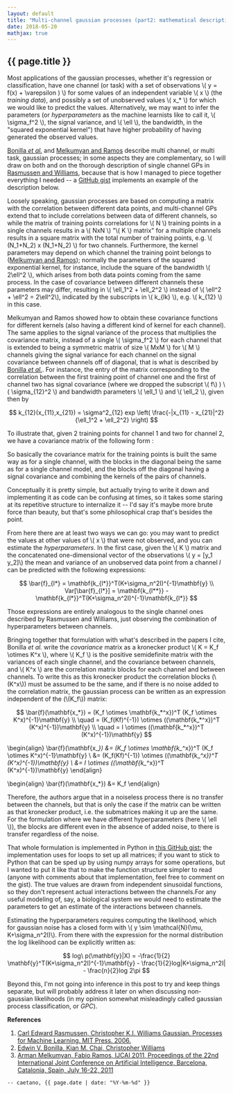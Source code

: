 ```yaml
---
layout: default
title: "Multi-channel gaussian processes (part2: mathematical description)"
date: 2018-05-20
mathjax: true
---
```


## {{ page.title }}

  Most applications of the gaussian processes, whether it's regression or classification, have one channel (or task) with a set of observations \\( y = f(x) + \varepsilon ) \\) for some values of an independent variable \\( x \\) (the _training data_), and possibly a set of unobserved values \\( x_* \\) for which we would like to predict the values.
Alternatively, we may want to infer the parameters (or _hyperparameters_ as the machine learnists like to call it, \\( \sigma_f^2 \\), the signal variance, and \\( \ell \\), the bandwidth, in the "squared exponential kernel") that have higher probability of having generated the observed values.
<!-- As described by [Rasmussen and Williams Gaussian](http://www.gaussianprocess.org/gpml/) -- and apparently in -->

  [Bonilla _et al._](https://papers.nips.cc/paper/3189-multi-task-gaussian-process-prediction) and [Melkumyan and Ramos](https://www.ijcai.org/Proceedings/11/Papers/238.pdf) describe multi channel, or multi task, gaussian processes; in some aspects they are complementary, so I will draw on both and on the thorough description of single channel GPs in [Rasmussen and Williams](http://www.gaussianprocess.org/gpml/), because that is how I managed to piece together everything I needed -- a [GitHub gist](https://gist.github.com/caesoma) implements an example of the description below.

  Loosely speaking, gaussian processes are based on computing a matrix with the correlation between different data points, and multi-channel GPs extend that to include correlations between data of different channels, so while the matrix of training points correlations for \\( N \\) training points in a single channels results in a \\( NxN \\) "\\( K \\) matrix" for a multiple channels results in a square matrix with the total number of training points, e.g. \\( (N_1+N_2) x (N_1+N_2) \\) for two channels.
Furthermore, the kernel parameters may depend on which channel the training point belongs to ([Melkumyan and Ramos](https://www.ijcai.org/Proceedings/11/Papers/238.pdf)); normally the parameters of the squared exponential kernel, for instance, include the square of the bandwidth \\( 2\ell^2 \\), which arises from both data points coming from the same process.
In the case of covariance between different channels these parameters may differ, resulting in \\( \ell_1^2 + \ell_2^2 \\) instead of \\( \ell^2 + \ell^2 = 2\ell^2\\), indicated by the subscripts in \\( k_{lk} \\), e.g. \\( k_{12} \\) in this case.

  Melkumyan and Ramos showed how to obtain these covariance functions for different kernels (also having a different kind of kernel for each channel).
The same applies to the signal variance of the process that multiplies the covariance matrix, instead of a single \\( \sigma_f^2 \\) for each channel that is extended to being a symmetric matrix of size \\( MxM \\) for \\( M \\) channels giving the signal variance for each channel on the signal covariance between channels off of diagonal, that is what is described by [Bonilla _et al._](https://papers.nips.cc/paper/3189-multi-task-gaussian-process-prediction).
For instance, the entry of the matrix corresponding to the correlation between the first training point of channel one and the first of channel two has signal covariance (where we dropped the subscript \\( f\\) ) \\( \sigma_{12}^2 \\) and bandwidth parameters \\( \ell_1 \\) and \\( \ell_2 \\), given then by

$$ k_{12}(x_{11},x_{21}) = \sigma^2_{12} exp \left( \frac{-|x_{11} - x_{21}|^2}{\ell_1^2 + \ell_2^2} \right) $$

<!-- where  \\(r = x_{11}-x_{21}\\). -->
To illustrate that, given 2 training points for channel 1 and two for channel 2, we have a covariance matrix of the following form :

<!-- ![Kmatrix](/images/latexit/Kmatrix.png) -->

<!-- [//]: # (K = \\\begin{bmatrix} k_{11}(x_{11},x_{11}) & k_{11}(x_{11},x_{12}) & k_{12}(x_{11},x_{21}) & k_{12}(x_{11},x_{22}) \\ k_{11}(x_{12},x_{11}) & k_{11}(x_{12},x_{12}) & k_{12}(x_{12},x_{21}) & k_{12}(x_{12},x_{22}) \\ k_{21}(x_{21},x_{11}) & k_{21}(x_{21},x_{12}) & k_{22}(x_{21},x_{21}) & k_{22}(x_{21},x_{22}) \\ k_{21}(x_{22},x_{11}) & k_{21}(x_{22},x_{12}) & k_{22}(x_{22},x_{21}) & k_{22}(x_{22},x_{22}) \\end{bmatrix}) -->

  So basically the covariance matrix for the training points is built the same way as for a single channel, with the blocks in the diagonal being the same as for a single channel model, and the blocks off the diagonal having a signal covariance and combining the kernels of the pairs of channels.

  Conceptually it is pretty simple, but actually trying to write it down and implementing it as code can be confusing at times, so it takes some staring at its repetitive structure to internalize it -- I'd say it's maybe more brute force than beauty, but that's some philosophical crap that's besides the point.

  From here there are at least two ways we can go: you may want to predict the values at other values of \\( x \\) that were not observed, and you can estimate the _hyperparameters_.
In the first case, given the \\( K \\) matrix and the concatenated one-dimensional vector of the observations \\( y = [y_1 y_2]\\) the mean and variance of an unobserved data point from a channel _l_ can be predicted with the following expressions:


$$ \bar{f}_{l*} = \mathbf{k_{l*}}^T(K+\sigma_n^2I)^{-1}\mathbf{y} \\
Var[\bar{f}_{l*}] = \mathbf{k_{l**}} - \mathbf{k_{l*}}^T(K+\sigma_n^2I)^{-1}\mathbf{k_{l*}} $$

Those expressions are entirely analogous to the single channel ones described by Rasmussen and Williams, just observing the combination of hyperparameters between channels.

  Bringing together that formulation with what's described in the papers I cite, Bonilla _et al._ write the _covariance_ matrix as a kronecker product \\( K = K_f \otimes K^x \\), where \\( K_f \\) is the positive semidefinite matrix with the variances of each single channel, and the covariance between channels, and \\( K^x \\) are the correlation matrix blocks for each channel and between channels. To write this as this kronecker product the correlation blocks (\\(K^x\\)) must be assumed to be the same, and if there is no noise added to the correlation matrix, the gaussian process can be written as an expression independent of the (\\(K_f\\)) matrix:

$$ \bar{f}(\mathbf{x_*}) = (K_f \otimes \mathbf{k_*^x})^T (K_f \otimes K^x)^{-1}\mathbf{y} \\
\quad = (K_f(Kf)^{-1}) \otimes ((\mathbf{k_*^x})^T (K^x)^{-1})\mathbf{y} \\
\quad = I \otimes ((\mathbf{k_*^x})^T (K^x)^{-1})\mathbf{y} $$

\\begin{align}
\bar{f}(\mathbf{x_*}) &= (K_f \otimes \mathbf{k_*^x})^T (K_f \otimes K^x)^{-1}\mathbf{y} \\
 &= (K_f(Kf)^{-1}) \otimes ((\mathbf{k_*^x})^T (K^x)^{-1})\mathbf{y} \\
 &= I \otimes ((\mathbf{k_*^x})^T (K^x)^{-1})\mathbf{y}
\\end{align}

\\begin{align}
\bar{f}(\mathbf{x_*}) &= K_f
\\end{align}

  Therefore, the authors argue that in a noiseless process there is no transfer between the channels, but that is only the case if the matrix can be written as that kronecker product, i.e. the submatrices making it up are the same. For the formulation where we have different hyperparameters (here \\( \ell \\)), the blocks are different even in the absence of added noise, to there is transfer regardless of the noise.

  That whole formulation is implemented in Python in [this GitHub gist](https://gist.github.com/caesoma/ee16f5fbcca8c9dfb9eb03cf34837896); the implementation uses for loops to set up all matrices; if you want to stick to Python that can be sped up by using numpy arrays for some operations, but I wanted to put it like that to make the function structure simpler to read (anyone with comments about that implementation, feel free to comment on the gist).
The true values are drawn from independent sinusoidal functions, so they don't represent actual interactions between the channels.For any useful modeling of, say, a biological system we would need to estimate the parameters to get an estimate of the interactions between channels.

  Estimating the hyperparameters requires computing the likelihood, which for gaussian noise has a closed form with \\( y \sim \mathcal{N}(\mu, K+\sigma_n^2I)\\). From there with the expression for the normal distribution the log likelihood can be explicitly written as:

$$ log\ p(\mathbf{y}|X) = -\frac{1}{2} \mathbf{y}^T(K+\sigma_n^2I)^{-1}\mathbf{y} - \frac{1}{2}log|K+\sigma_n^2I| - \frac{n}{2}log 2\pi $$

Beyond this, I'm not going into inference in this post to try and keep things separate, but will probably address it later on when discussing non-gaussian likelihoods (in my opinion somewhat misleadingly called gaussian process classification, or _GPC_).

**References**
1. [Carl Edward Rasmussen, Christopher K.I. Williams Gaussian. Processes for Machine Learning. MIT Press. 2006.](http://www.gaussianprocess.org/gpml/)
2. [Edwin V. Bonilla, Kian M. Chai, Christopher Williams](https://papers.nips.cc/paper/3189-multi-task-gaussian-process-prediction)
3. [Arman Melkumyan, Fabio Ramos, IJCAI 2011, Proceedings of the 22nd International Joint Conference on Artificial Intelligence, Barcelona, Catalonia, Spain, July 16-22, 2011](https://www.ijcai.org/Proceedings/11/Papers/238.pdf)

`-- caetano, {{ page.date | date: "%Y-%m-%d" }}`

<!-- [//]: # ()
4. [David J.C. MacKay. Introduction to Gaussian Processes. In Bishop, C.M. editor, Neural Networks and Machine Learning. pp 84-92. Springer-Verlag. 1998.](http://www.inference.org.uk/mackay/gpB.pdf)
5. [Christopher Bishop. Pattern Recognition and Machine Learning. pp 311. Springer. 2006.](http://users.isr.ist.utl.pt/~wurmd/Livros/school/Bishop%20-%20Pattern%20Recognition%20And%20Machine%20Learning%20-%20Springer%20%202006.pdf)
-->
